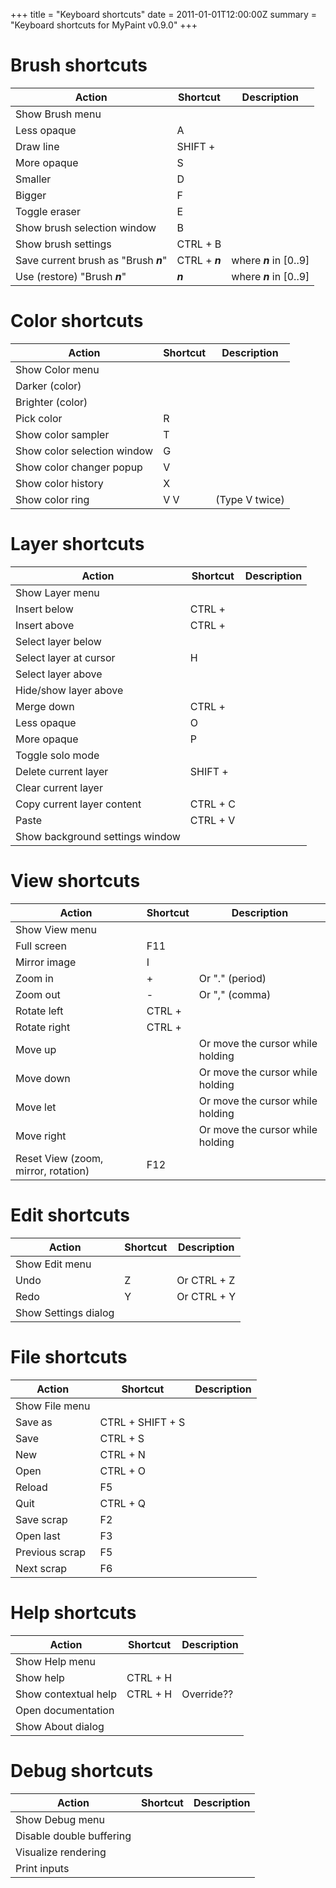 +++
title = "Keyboard shortcuts"
date = 2011-01-01T12:00:00Z
summary = "Keyboard shortcuts for MyPaint v0.9.0"
+++

# Brush shortcuts
|Action|Shortcut|Description|
|---|---|---|
|Show Brush menu|<None>||
|Less opaque|A||
|Draw line|SHIFT + <Click>||
|More opaque|S||
|Smaller|D||
|Bigger|F||
|Toggle eraser|E||
|Show brush selection window|B||
|Show brush settings|CTRL + B||
|Save current brush as "Brush ***n***"|CTRL + ***n***|where ***n*** in [0..9]|
|Use (restore) "Brush ***n***"|***n***|where ***n*** in [0..9]|

# Color shortcuts
|Action|Shortcut|Description|
|---|---|---|
|Show Color menu|<None>||
|Darker (color)|<None>||
|Brighter (color)|<None>||
|Pick color|R||
|Show color sampler|T||
|Show color selection window|G||
|Show color changer popup|V||
|Show color history|X||
|Show color ring|V V|(Type V twice)|

# Layer shortcuts
|Action|Shortcut|Description|
|---|---|---|
|Show Layer menu|<None>||
|Insert below|CTRL + <PageDown>||
|Insert above|CTRL + <PageUp>||
|Select layer below|<PageDown>||
|Select layer at cursor|H||
|Select layer above|<PageUp>||
|Hide/show layer above|<End>||
|Merge down|CTRL + <Delete>||
|Less opaque|O||
|More opaque|P||
|Toggle solo mode|<Home>||
|Delete current layer|SHIFT + <Delete>||
|Clear current layer|<Delete>||
|Copy current layer content|CTRL + C||
|Paste|CTRL + V||
|Show background settings window|<None>||

# View shortcuts
|Action|Shortcut|Description|
|---|---|---|
|Show View menu|<None>||
|Full screen|F11||
|Mirror image|I||
|Zoom in|+|Or "." (period)|
|Zoom out|-|Or "," (comma)|
|Rotate left|CTRL + <Left>||
|Rotate right|CTRL + <Right>||
|Move up|<Up>|Or move the cursor while holding <Space>|
|Move down|<Down>|Or move the cursor while holding <Space>|
|Move let|<Left>|Or move the cursor while holding <Space>|
|Move right|<Right>|Or move the cursor while holding <Space>|
|Reset View (zoom, mirror, rotation)|F12||

# Edit shortcuts
|Action|Shortcut|Description|
|---|---|---|
|Show Edit menu|<None>||
|Undo|Z|Or CTRL + Z|
|Redo|Y|Or CTRL + Y|
|Show Settings dialog|<None>||

# File shortcuts
|Action|Shortcut|Description|
|---|---|---|
|Show File menu|<None>||
|Save as|CTRL + SHIFT + S||
|Save|CTRL + S||
|New|CTRL + N||
|Open|CTRL + O||
|Reload|F5||
|Quit|CTRL + Q||
|Save scrap|F2||
|Open last|F3||
|Previous scrap|F5||
|Next scrap|F6||

# Help shortcuts
|Action|Shortcut|Description|
|---|---|---|
|Show Help menu|<None>||
|Show help|CTRL + H||
|Show contextual help|CTRL + H|Override??|
|Open documentation|<None>||
|Show About dialog|<None>||

# Debug shortcuts
|Action|Shortcut|Description|
|---|---|---|
|Show Debug menu|<None>||
|Disable double buffering|<None>||
|Visualize rendering|<None>||
|Print inputs|<None>||
